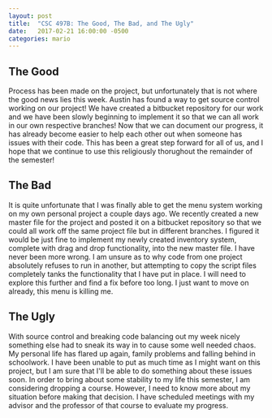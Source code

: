 ```yaml
---
layout: post
title:  "CSC 497B: The Good, The Bad, and The Ugly" 
date:   2017-02-21 16:00:00 -0500
categories: mario
---
```


## [](#header-2)The Good

Process has been made on the project, but unfortunately that is not where the good news lies this week. Austin has
found a way to get source control working on our project! We have created a bitbucket repository for our work and 
we have been slowly beginning to implement it so that we can all work in our own respective branches! Now that we
can document our progress, it has already become easier to help each other out when someone has issues with their code.
This has been a great step forward for all of us, and I hope that we continue to use this religiously thorughout the
remainder of the semester! 

## [](#header-2)The Bad

It is quite unfortunate that I was finally able to get the menu system working on my own personal project a couple days ago.
We recently created a new master file for the project and posted it on a bitbucket repository so that we could all work off the 
same project file but in different branches. I figured it would be just fine to implement my newly created inventory system, 
complete with drag and drop functionality, into the new master file. I have never been more wrong. I am unsure as to why code 
from one project absolutely refuses to run in another, but attempting to copy the script files completely tanks the functionality
that I have put in place. I will need to explore this further and find a fix before too long. I just want to move on already, this
menu is killing me. 

## [](#header-2)The Ugly

With source control and breaking code balancing out my week nicely something else had to sneak its way in to cause some well needed 
chaos. My personal life has flared up again, family problems and falling behind in schoolwork. I have been unable to put as much time
as I might want on this project, but I am sure that I'll be able to do something about these issues soon. In order to bring about some
stability to my life this semester, I am considering dropping a course. However, I need to know more about my situation before making
that decision. I have scheduled meetings with my advisor and the professor of that course to evaluate my progress. 
